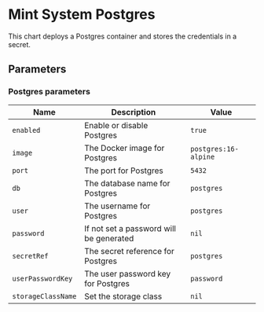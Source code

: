 # Mint System Postgres

This chart deploys a Postgres container and stores the credentials in a secret.

## Parameters

### Postgres parameters

| Name               | Description                             | Value                |
| ------------------ | --------------------------------------- | -------------------- |
| `enabled`          | Enable or disable Postgres              | `true`               |
| `image`            | The Docker image for Postgres           | `postgres:16-alpine` |
| `port`             | The port for Postgres                   | `5432`               |
| `db`               | The database name for Postgres          | `postgres`           |
| `user`             | The username for Postgres               | `postgres`           |
| `password`         | If not set a password will be generated | `nil`                |
| `secretRef`        | The secret reference for Postgres       | `postgres`           |
| `userPasswordKey`  | The user password key for Postgres      | `password`           |
| `storageClassName` | Set the storage class                   | `nil`                |
